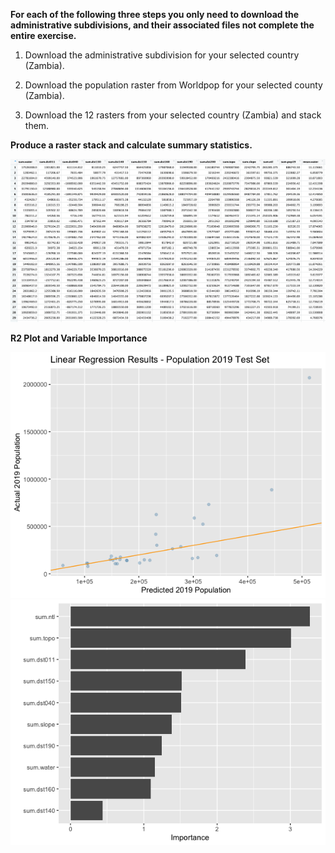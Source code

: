 **For each of the following three steps you only need to download the administrative subdivisions, and their associated files not complete the entire exercise.**

1. Download the administrative subdivision for your selected country (Zambia).

2. Download the population raster from Worldpop for your selected county (Zambia).

3. Download the 12 rasters from your selected country (Zambia) and stack them.

**Produce a raster stack and calculate summary statistics.**

<img src="zmb_summary_stats.png" alt="drawing" width="900"/>

**R2 Plot and Variable Importance**

<img src="pop_linreg.png" alt="drawing" width="600"/>

<img src="variable_importance.png" alt="drawing" width="600"/>
